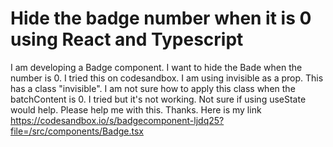 
# Hide the badge number when it is 0 using React and Typescript

I am developing a Badge component. I want to hide the Bade when the number is 0.
I tried this on codesandbox. I am using invisible as a prop. This has a class "invisible". I am not sure how to apply this class when the batchContent is 0. I tried but it's not working.
Not sure if using useState would help. Please help me with this. Thanks.
Here is my link https://codesandbox.io/s/badgecomponent-ljdq25?file=/src/components/Badge.tsx

        